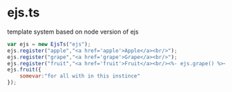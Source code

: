 ejs.ts
======

template system based on node version of ejs

```js
var ejs = new EjsTs("ejs");
ejs.register("apple","<a href='apple'>Apple</a><br/>");
ejs.register("grape","<a href='grape'>Grape</a><br/>");
ejs.register("fruit","<a href='fruit'>Fruit</a><br/><%- ejs.grape() %><%- ejs.apple() %>");
ejs.fruit({
    somevar:"for all with in this instince"
});

```